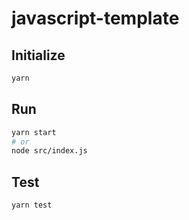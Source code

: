 # javascript-template

## Initialize

```bash
yarn
```

## Run

```bash
yarn start
# or
node src/index.js
```

## Test

```bash
yarn test
```

